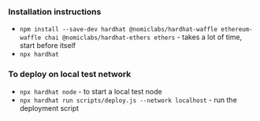 ### Installation instructions

- `npm install --save-dev hardhat @nomiclabs/hardhat-waffle ethereum-waffle chai @nomiclabs/hardhat-ethers ethers` - takes a lot of time, start before itself
- `npx hardhat`

### To deploy on local test network
- `npx hardhat node` - to start a local test node
- `npx hardhat run scripts/deploy.js --network localhost` - run the deployment script